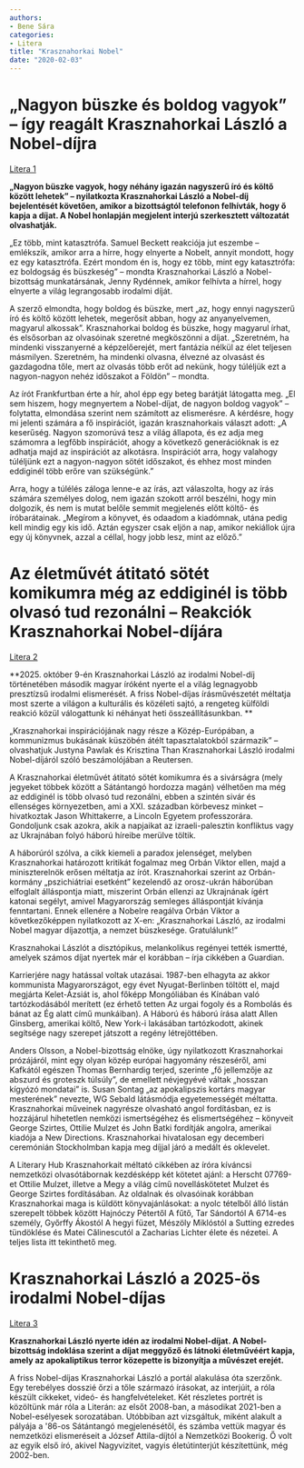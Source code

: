 ```yaml
---
authors:
- Bene Sára
categories:
- Litera
title: "Krasznahorkai Nobel"
date: "2020-02-03"
---
```



# „Nagyon büszke és boldog vagyok” – így reagált Krasznahorkai László a Nobel-díjra

[Litera 1](https://litera.hu/hirek/nagyon-buszke-es-boldog-vagyok-igy-reagalt-krasznahorkai-laszlo-a-nobel-dijra.html)

**„Nagyon büszke vagyok, hogy néhány igazán nagyszerű író és költő között lehetek” – nyilatkozta Krasznahorkai László a Nobel-díj bejelentését követően, amikor a bizottságtól telefonon felhívták, hogy ő kapja a díjat. A Nobel honlapján megjelent interjú szerkesztett változatát olvashatják.**

„Ez több, mint katasztrófa. Samuel Beckett reakciója jut eszembe – emlékszik, amikor arra a hírre, hogy elnyerte a Nobelt, annyit mondott, hogy ez egy katasztrófa. Ezért mondom én is, hogy ez több, mint egy katasztrófa: ez boldogság és büszkeség” – mondta Krasznahorkai László a Nobel-bizottság munkatársának, Jenny Rydénnek, amikor felhívta a hírrel, hogy elnyerte a világ legrangosabb irodalmi díját.

A szerző elmondta, hogy boldog és büszke, mert „az, hogy ennyi nagyszerű író és költő között lehetek, megerősít abban, hogy az anyanyelvemen, magyarul alkossak”. Krasznahorkai boldog és büszke, hogy magyarul írhat, és elsősorban az olvasóinak szeretné megköszönni a díjat. „Szeretném, ha mindenki visszanyerné a képzelőerejét, mert fantázia nélkül az élet teljesen másmilyen. Szeretném, ha mindenki olvasna, élvezné az olvasást és gazdagodna tőle, mert az olvasás több erőt ad nekünk, hogy túléljük ezt a nagyon-nagyon nehéz időszakot a Földön” – mondta. 

Az írót  Frankfurtban érte a hír, ahol épp egy beteg barátját látogatta meg. „El sem hiszem, hogy megnyertem a Nobel-díjat, de nagyon boldog vagyok” – folytatta, elmondása szerint nem számított az elismerésre. A kérdésre, hogy mi jelenti számára a fő inspirációt, igazán krasznahorkais választ adott: „A keserűség. Nagyon szomorúvá tesz a világ állapota, és ez adja meg számomra a legfőbb inspirációt, ahogy a következő generációknak is ez adhatja majd az inspirációt az alkotásra. Inspirációt arra, hogy valahogy túléljünk ezt a nagyon-nagyon sötét időszakot, és ehhez most minden eddiginél több erőre van szükségünk.”

Arra, hogy a túlélés záloga lenne-e az írás, azt válaszolta, hogy az írás számára személyes dolog, nem igazán szokott arról beszélni, hogy min dolgozik, és nem is mutat belőle semmit megjelenés előtt költő- és íróbarátainak. „Megírom a könyvet, és odaadom a kiadómnak, utána pedig kell mindig egy kis idő. Aztán egyszer csak eljön a nap, amikor nekiállok újra egy új könyvnek, azzal a céllal, hogy jobb lesz, mint az előző.”

# Az életművét átitató sötét komikumra még az eddiginél is több olvasó tud rezonálni – Reakciók Krasznahorkai Nobel-díjára

[Litera 2](https://litera.hu/magazin/osszeallitas/krasznahorkai-reactions.html)

**2025. október 9-én Krasznahorkai László az irodalmi Nobel-díj történetében második magyar íróként nyerte el a világ legnagyobb presztízsű irodalmi elismerését. A friss Nobel-díjas írásművészetét méltatja most szerte a világon a kulturális és közéleti sajtó, a rengeteg külföldi reakció közül válogattunk ki  néhányat heti összeállításunkban. **

„Krasznahorkai inspirációjának nagy része a Közép-Európában, a kommunizmus bukásának küszöbén átélt tapasztalatokból származik” –  olvashatjuk Justyna Pawlak és Krisztina Than Krasznahorkai László irodalmi Nobel-díjáról szóló beszámolójában a Reutersen.

A Krasznahorkai életművét átitató sötét komikumra és a sivárságra (mely jegyeket többek között a Sátántangó hordozza magán) vélhetően ma még az eddiginél is több olvasó tud rezonálni, ebben a szintén sivár és ellenséges környezetben, ami a XXI. században körbevesz minket – hivatkoztak Jason Whittakerre, a Lincoln Egyetem professzorára. Gondoljunk csak azokra, akik a napjaikat az izraeli-palesztin konfliktus vagy az Ukrajnában folyó háború híreibe merülve töltik.

A háborúról szólva, a cikk kiemeli a paradox jelenséget, melyben Krasznahorkai határozott kritikát fogalmaz meg Orbán Viktor ellen, majd a miniszterelnök erősen méltatja az írót. Krasznahorkai szerint az Orbán-kormány „pszichiátriai esetként” kezelendő az orosz-ukrán háborúban elfoglalt álláspontja miatt, miszerint Orbán ellenzi az Ukrajnának ígért katonai segélyt, amivel Magyarország semleges álláspontját kívánja fenntartani. Ennek ellenére a Nobelre reagálva Orbán Viktor a következőképpen nyilatkozott az X-en: „Krasznahorkai László, az irodalmi Nobel magyar díjazottja, a nemzet büszkesége. Gratulálunk!”

Krasznahokai Lászlót a disztópikus, melankolikus regényei tették ismertté, amelyek számos díjat nyertek már el korábban – írja cikkében a Guardian.

Karrierjére nagy hatással voltak utazásai. 1987-ben elhagyta az akkor kommunista Magyarországot, egy évet Nyugat-Berlinben töltött el, majd megjárta Kelet-Ázsiát is, ahol főképp Mongóliában és Kínában való tartózkodásából merített (ez érhető tetten Az urgai fogoly és a Rombolás és bánat az Ég alatt című munkáiban). A Háború és háború írása alatt Allen Ginsberg, amerikai költő, New York-i lakásában tartózkodott, akinek segítsége nagy szerepet játszott a regény létrejöttében.

Anders Olsson, a Nobel-bizottság elnöke, úgy nyilatkozott Krasznahorkai prózájáról, mint egy olyan közép európai hagyomány részeséről, ami Kafkától egészen Thomas Bernhardig terjed, szerinte „fő jellemzője az abszurd és groteszk túlsúly”, de emellett névjegyévé váltak „hosszan kígyózó mondatai” is. Susan Sontag „az apokalipszis kortárs magyar mesterének” nevezte, WG Sebald látásmódja egyetemességét méltatta. Krasznahorkai műveinek nagyrésze olvasható angol fordításban, ez is hozzájárul hihetetlen nemközi ismertségéhez és elismertségéhez – könyveit George Szirtes, Ottilie Mulzet és John Batki fordítják angolra, amerikai kiadója a New Directions. Krasznahorkai hivatalosan egy decemberi ceremónián Stockholmban kapja meg díjjal járó a medált és oklevelet.

A Literary Hub Krasznahorkait méltató cikkében az íróra kíváncsi nemzetközi olvasótábornak kezdésképp két kötetet ajánl: a Herscht 07769-et Ottilie Mulzet, illetve a Megy a világ című novelláskötetet Mulzet és George Szirtes fordításában. Az oldalnak és olvasóinak korábban Krasznahorkai maga is küldött könyvajánlásokat: a nyolc tételből álló listán szerepelt többek között Hajnóczy Pétertől A fűtő, Tar Sándortól A 6714-es személy, Győrffy Ákostól A hegyi füzet, Mészöly Miklóstól a Sutting ezredes tündöklése és Matei Călinescutól a Zacharias Lichter élete és nézetei. A teljes lista itt tekinthető meg.

# Krasznahorkai László a 2025-ös irodalmi Nobel-díjas

[Litera 3](https://litera.hu/hirek/a-2025-os-irodalmi-nobel-dijas.html)

**Krasznahorkai László nyerte idén az irodalmi Nobel-díjat. A Nobel-bizottság indoklása szerint a díjat meggyőző és látnoki életművéért kapja, amely az apokaliptikus terror közepette is bizonyítja a művészet erejét.**

A friss Nobel-díjas Krasznahorkai László a portál alakulása óta szerzőnk. Egy terebélyes dosszié őrzi a tőle származó írásokat, az interjúit, a róla készült cikkeket, videó- és hangfelvételeket. Két részletes portrét is közöltünk már róla a Literán: az elsőt 2008-ban, a másodikat 2021-ben a Nobel-esélyesek sorozatában. Utóbbiban azt vizsgáltuk, miként alakult a pályája a '86-os Sátántangó megjelenésétől, és számba vettük magyar és nemzetközi elismeréseit a József Attila-díjtól a Nemzetközi Bookerig. Ő volt az egyik első író, akivel Nagyvizitet, vagyis életútinterjút készítettünk, még 2002-ben. 
